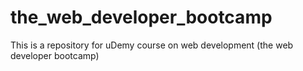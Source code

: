 # the_web_developer_bootcamp
This is a repository for uDemy course on web development (the web developer bootcamp)
